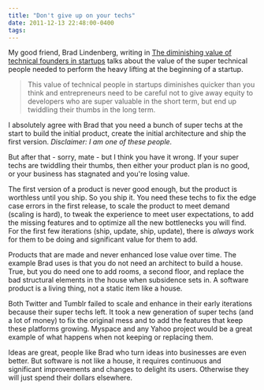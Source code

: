 ```yaml
---
title: "Don't give up on your techs"
date: 2011-12-13 22:48:00-0400
tags: 
---
```


My good friend, Brad Lindenberg, writing in [The diminishing value of technical founders in startups](http://www.lindventures.com/blog/2011/12/07/the-diminishing-value-of-technical-founders-in-startups/) talks about the value of the super technical people needed to perform the heavy lifting at the beginning of a startup.

> This value of technical people in startups diminishes quicker than you think and entrepreneurs need to be careful not to give away equity to developers who are super valuable in the short term, but end up twiddling their thumbs in the long term.

I absolutely agree with Brad that you need a bunch of super techs at the start to build the initial product, create the initial architecture and ship the first version. *Disclaimer: I am one of these people.*

But after that - sorry, mate - but I think you have it wrong. If your super techs are twiddling their thumbs, then either your product plan is no good, or your business has stagnated and you're losing value. 

The first version of a product is never good enough, but the product is worthless until you ship. So you ship it.  You need these techs to fix the edge case errors in the first release, to scale the product to meet demand (scaling is hard), to tweak the experience to meet user expectations, to add the missing features and to optimize all the new bottlenecks you will find.  For the first few iterations (ship, update, ship, update), there is *always* work for them to be doing and significant value for them to add.

Products that are made and never enhanced lose value over time. The example Brad uses is that you do not need an architect to build a house.  True, but you do need one to add rooms, a second floor, and replace the bad structural elements in the house when subsidence sets in. A software product is a living thing, not a static item like a house.

Both Twitter and Tumblr failed to scale and enhance in their early iterations because their super techs left. It took a new generation of super techs (and a lot of money) to fix the original mess and to add the features that keep these platforms growing. Myspace and any Yahoo project would be a great example of what happens when not keeping or replacing them.

Ideas are great, people like Brad who turn ideas into businesses are even better. But software is not like a house, it requires continuous and significant improvements and changes to delight its users. Otherwise they will just spend their dollars elsewhere.
